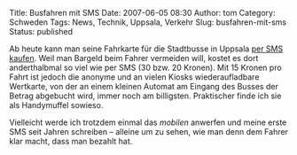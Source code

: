 Title: Busfahren mit SMS
Date: 2007-06-05 08:30
Author: tom
Category: Schweden
Tags: News, Technik, Uppsala, Verkehr
Slug: busfahren-mit-sms
Status: published

Ab heute kann man seine Fahrkarte für die Stadtbusse in Uppsala [per SMS
kaufen](http://www.sr.se/cgi-bin/uppland/nyheter/artikel.asp?artikel=1406592).
Weil man Bargeld beim Fahrer vermeiden will, kostet es dort
anderthalbmal so viel wie per SMS (30 bzw. 20 Kronen). Mit 15 Kronen pro
Fahrt ist jedoch die anonyme und an vielen Kiosks wiederaufladbare
Wertkarte, von der an einem kleinen Automat am Eingang des Busses der
Betrag abgebucht wird, immer noch am billigsten. Praktischer finde ich
sie als Handymuffel sowieso.

Vielleicht werde ich trotzdem einmal das *mobilen* anwerfen und meine
erste SMS seit Jahren schreiben – alleine um zu sehen, wie man denn dem
Fahrer klar macht, dass man bezahlt hat.

